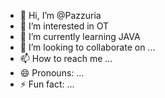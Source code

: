 - 👋 Hi, I’m @Pazzuria
- 👀 I’m interested in OT
- 🌱 I’m currently learning JAVA
- 💞️ I’m looking to collaborate on ...
- 📫 How to reach me ...
- 😄 Pronouns: ...
- ⚡ Fun fact: ...

<!---
Pazzuria/Pazzuria is a ✨ special ✨ repository because its `README.md` (this file) appears on your GitHub profile.
You can click the Preview link to take a look at your changes.
--->
